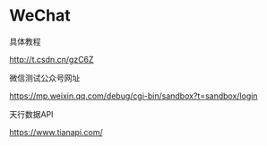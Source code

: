 # WeChat

具体教程

http://t.csdn.cn/gzC6Z

微信测试公众号网址

https://mp.weixin.qq.com/debug/cgi-bin/sandbox?t=sandbox/login

天行数据API

https://www.tianapi.com/
